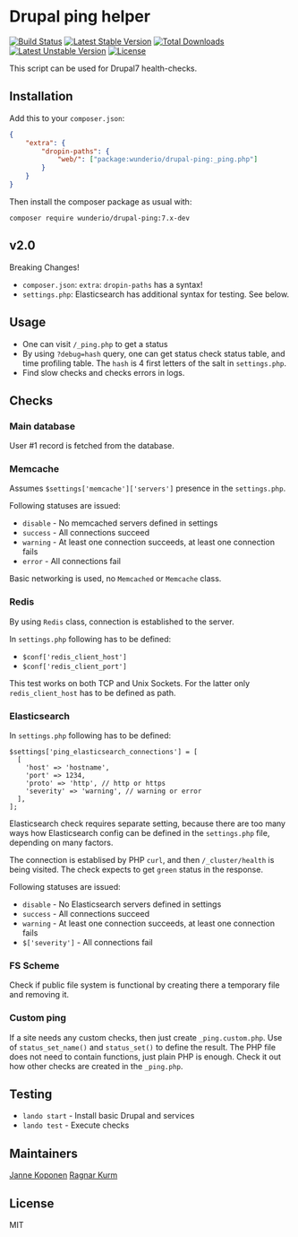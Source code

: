 # Drupal ping helper

[![Build Status](https://travis-ci.org/wunderio/drupal-ping.svg?branch=7.x)](https://travis-ci.org/wunderio/drupal-ping) [![Latest Stable Version](https://poser.pugx.org/wunderio/drupal-ping/v/stable)](https://packagist.org/packages/wunderio/drupal-ping) [![Total Downloads](https://poser.pugx.org/wunderio/drupal-ping/downloads)](https://packagist.org/packages/wunderio/drupal-ping) [![Latest Unstable Version](https://poser.pugx.org/wunderio/drupal-ping/v/unstable)](https://packagist.org/packages/wunderio/drupal-ping) [![License](https://poser.pugx.org/wunderio/drupal-ping/license)](https://packagist.org/packages/wunderio/drupal-ping)

This script can be used for Drupal7 health-checks.

## Installation

Add this to your `composer.json`:

```json
{
    "extra": {
        "dropin-paths": {
            "web/": ["package:wunderio/drupal-ping:_ping.php"]
        }
    }
}
```

Then install the composer package as usual with:

```
composer require wunderio/drupal-ping:7.x-dev
```

## v2.0

Breaking Changes!

- `composer.json`: `extra`: `dropin-paths` has a syntax!
- `settings.php`: Elasticsearch has additional syntax for testing. See below.

## Usage

* One can visit `/_ping.php` to get a status
* By using `?debug=hash` query, one can get status check status table, and time profiling table. The `hash` is 4 first letters of the salt in `settings.php`.
* Find slow checks and checks errors in logs.

## Checks

### Main database

User #1 record is fetched from the database.

### Memcache

Assumes `$settings['memcache']['servers']` presence in the `settings.php`.

Following statuses are issued:
* `disable` - No memcached servers defined in settings
* `success` - All connections succeed
* `warning` - At least one connection succeeds, at least one connection fails
* `error` - All connections fail

Basic networking is used, no `Memcached` or `Memcache` class.

### Redis

By using `Redis` class, connection is established to the server.

In `settings.php` following has to be defined:

* `$conf['redis_client_host']`
* `$conf['redis_client_port']`

This test works on both TCP and Unix Sockets.
For the latter only `redis_client_host` has to be defined as path.

### Elasticsearch

In `settings.php` following has to be defined:

```
$settings['ping_elasticsearch_connections'] = [
  [
    'host' => 'hostname',
    'port' => 1234,
    'proto' => 'http', // http or https
    'severity' => 'warning', // warning or error
  ],
];
```

Elasticsearch check requires separate setting, because there are too many ways
how Elasticsearch config can be defined in the `settings.php` file, depending
on many factors.

The connection is establised by PHP `curl`, and then `/_cluster/health` is
being visited. The check expects to get `green` status in the response.

Following statuses are issued:
* `disable` - No Elasticsearch servers defined in settings
* `success` - All connections succeed
* `warning` - At least one connection succeeds, at least one connection fails
* `$['severity']` - All connections fail

### FS Scheme

Check if public file system is functional
by creating there a temporary file and removing it.

### Custom ping

If a site needs any custom checks, then just create `_ping.custom.php`.
Use of `status_set_name()` and `status_set()` to define the result.
The PHP file does not need to contain functions, just plain PHP is enough.
Check it out how other checks are created in the `_ping.php`.

## Testing

- `lando start` - Install basic Drupal and services
- `lando test` - Execute checks

## Maintainers

[Janne Koponen](https://github.com/tharna)
[Ragnar Kurm](https://github.com/ragnarkurmwunder)

## License

MIT
